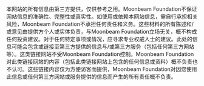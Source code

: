 <div class="page-disclaimer">
本网站的所有信息由第三方提供，仅供参考之用。Moonbeam Foundation不保证网站信息的准确性、完整性或真实性。如使用或依赖本网站信息，需自行承担相关风险，Moonbeam Foundation不承担任何责任和义务。这些材料的所有陈述和/或意见由提供方个人或实体负责，与Moonbeam Foundation立场无关，概不构成任何投资建议。对于任何特定事项或情况，应寻求专业权威人士的建议。此处的信息可能会包含或链接至第三方提供的信息与/或第三方服务（包括任何第三方网站等）。这类链接网站不受Moonbeam Foundation控制。Moonbeam Foundation对此类链接网站的内容（包括此类链接网站上包含的任何信息或资料）概不负责也不认可。这些链接内容仅为方便访客而提供，Moonbeam Foundation对因您使用此信息或任何第三方网站或服务提供的信息而产生的所有责任概不负责。
</div>